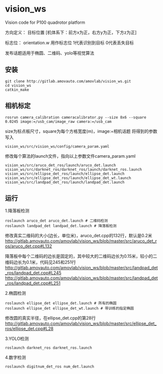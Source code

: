 # vision_ws

Vision code for P100 quadrotor platform

方向定义： 目标位置 [机体系下：前方x为正，右方y为正，下方z为正]

标志位：   orientation.w 用作标志位 1代表识别到目标 0代表丢失目标

发布话题适用于椭圆、二维码、yolo等视觉算法

## 安装
```
git clone http://gitlab.amovauto.com/amovlab/vision_ws.git
cd vision_ws
catkin_make
```

## 相机标定
```
rosrun camera_calibration cameracalibrator.py --size 8x6 --square 0.0245 image:=/usb_cam/image_raw camera:=/usb_cam
```
size为标点板尺寸，square为每个方格宽度(m)，image:=相机话题
将得到的参数写入
```
vision_ws/src/vision_ws/config/camera_param.yaml
```
修改每个算法的launch文件，指向以上参数文件camera_param.yaml
```
vision_ws/src/aruco_det_ros/launch/aruco_det.launch
vision_ws/src/darknet_ros/darknet_ros/launch/darknet_ros.launch
vision_ws/src/ellipse_det_ros/launch/ellipse_det.launch
vision_ws/src/ellipse_det_ros/launch/ellipse_det_wt.launch
vision_ws/src/landpad_det_ros/launch/landpad_det.launch
```

## 运行
1.降落板检测
```
roslaunch aruco_det aruco_det.launch # 二维码检测
roslaunch landpad_det landpad_det.launch # 降落板检测
```
修改真实二维码的大小(边长，单位米)，aruco_det.cpp的132行，默认是0.2米
http://gitlab.amovauto.com/amovlab/vision_ws/blob/master/src/aruco_det_ros/aruco_det.cpp#L132

降落板中每个二维码的边长是固定的，其中较大的二维码边长为0.15米，较小的二维码边长为0.1米，代码见245和251行
http://gitlab.amovauto.com/amovlab/vision_ws/blob/master/src/landpad_det_ros/landpad_det.cpp#L245
http://gitlab.amovauto.com/amovlab/vision_ws/blob/master/src/landpad_det_ros/landpad_det.cpp#L251


2.椭圆检测
```
roslaunch ellipse_det ellipse_det.launch # 所有的椭圆
roslaunch ellipse_det ellipse_det_wt.launch # 带训练的指定椭圆
```
修改圆的真实半径，在ellipse_det.cpp的第28行
http://gitlab.amovauto.com/amovlab/vision_ws/blob/master/src/ellipse_det_ros/ellipse_det.cpp#L28


3.YOLO检测
```
roslaunch darknet_ros darknet_ros.launch
```
4.数字检测
```
roslaunch digitnum_det_ros num_det.launch
```

